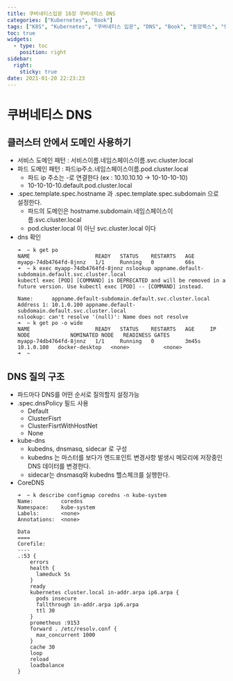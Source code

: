```yaml
---
title: 쿠버네티스입문 16장 쿠버네티스 DNS
categories: ["Kubernetes", "Book"]
tags: ["K8S", "Kubernetes", "쿠버네티스 입문", "DNS", "Book", "동양북스", "90가지 예제로 배우는 컨테이너 관리 자동화 표준"] 
toc: true
widgets:
  - type: toc
    position: right
sidebar:
  right:
    sticky: true
date: 2021-01-20 22:23:23
---
```


# 쿠버네티스 DNS

## 클러스터 안에서 도메인 사용하기

- 서비스 도메인 패턴 : 서비스이름.네임스페이스이름.svc.cluster.local
- 파드 도메인 패턴 : 파드ip주소.네임스페이스이름.pod.cluster.local
  - 파드 ip 주소는 -로 연결한다 (ex : 10.10.10.10 -> 10-10-10-10)
  - 10-10-10-10.default.pod.cluster.local
- .spec.template.spec.hostname 과 .spec.template.spec.subdomain 으로 설정한다. 
  - 파드의 도메인은 hostname.subdomain.네임스페이스이름.svc.cluster.local
  - pod.cluster.local 이 아닌 svc.cluster.local 이다
- dns 확인
  ~~~
  ➜  ~ k get po
  NAME                     READY   STATUS    RESTARTS   AGE
  myapp-74db4764fd-8jnnz   1/1     Running   0          66s
  ➜  ~ k exec myapp-74db4764fd-8jnnz nslookup appname.default-subdomain.default.svc.cluster.local
  kubectl exec [POD] [COMMAND] is DEPRECATED and will be removed in a future version. Use kubectl exec [POD] -- [COMMAND] instead.

  Name:      appname.default-subdomain.default.svc.cluster.local
  Address 1: 10.1.0.100 appname.default-subdomain.default.svc.cluster.local
  nslookup: can't resolve '(null)': Name does not resolve
  ➜  ~ k get po -o wide
  NAME                     READY   STATUS    RESTARTS   AGE     IP           NODE             NOMINATED NODE   READINESS GATES
  myapp-74db4764fd-8jnnz   1/1     Running   0          3m45s   10.1.0.100   docker-desktop   <none>           <none>
  ➜  ~ 
  ~~~

## DNS 질의 구조

- 파드마다 DNS를 어떤 순서로 질의할지 설정가능
- .spec.dnsPolicy 필드 사용
  - Default
  - ClusterFisrt
  - ClusterFisrtWithHostNet
  - None  
- kube-dns
  - kubedns, dnsmasq, sidecar 로 구성
  - kubedns 는 마스터를 보다가 엔드포인트 변경사항 발생시 메모리에 저장중인 DNS 데이터를 변경한다.
  - sidecar는 dnsmasq와 kubedns 헬스체크를 실행한다.
- CoreDNS
  ~~~
  ➜  ~ k describe configmap coredns -n kube-system
  Name:         coredns
  Namespace:    kube-system
  Labels:       <none>
  Annotations:  <none>

  Data
  ====
  Corefile:
  ----
  .:53 {
      errors
      health {
        lameduck 5s
      }
      ready
      kubernetes cluster.local in-addr.arpa ip6.arpa {
        pods insecure
        fallthrough in-addr.arpa ip6.arpa
        ttl 30
      }
      prometheus :9153
      forward . /etc/resolv.conf {
        max_concurrent 1000
      }
      cache 30
      loop
      reload
      loadbalance
  }
  ~~~